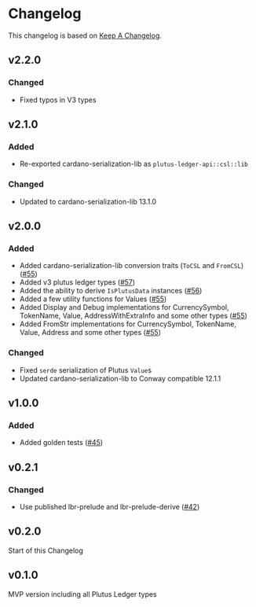 <!-- markdownlint-disable MD024 -->
# Changelog

This changelog is based on [Keep A
Changelog](https://keepachangelog.com/en/1.1.0).

## v2.2.0

### Changed

- Fixed typos in V3 types

## v2.1.0

### Added

- Re-exported cardano-serialization-lib as `plutus-ledger-api::csl::lib`

### Changed

- Updated to cardano-serialization-lib 13.1.0

## v2.0.0

### Added

- Added cardano-serialization-lib conversion traits (`ToCSL` and `FromCSL`) ([#55](https://github.com/mlabs-haskell/plutus-ledger-api-rust/pull/55))
- Added v3 plutus ledger types ([#57](https://github.com/mlabs-haskell/plutus-ledger-api-rust/pull/57))
- Added the ability to derive `IsPlutusData` instances ([#56](https://github.com/mlabs-haskell/plutus-ledger-api-rust/pull/56))
- Added a few utility functions for Values ([#55](https://github.com/mlabs-haskell/plutus-ledger-api-rust/pull/55))
- Added Display and Debug implementations for
  CurrencySymbol, TokenName, Value, AddressWithExtraInfo and some other types ([#55](https://github.com/mlabs-haskell/plutus-ledger-api-rust/pull/55))
- Added FromStr implementations for CurrencySymbol, TokenName, Value, Address
  and some other types ([#55](https://github.com/mlabs-haskell/plutus-ledger-api-rust/pull/55))

### Changed

- Fixed `serde` serialization of Plutus `Value`s
- Updated cardano-serialization-lib to Conway compatible 12.1.1

## v1.0.0

### Added

- Added golden tests ([#45](https://github.com/mlabs-haskell/plutus-ledger-api-rust/pull/45))

## v0.2.1

### Changed

- Use published lbr-prelude and lbr-prelude-derive ([#42](https://github.com/mlabs-haskell/plutus-ledger-api-rust/pull/42))

## v0.2.0

Start of this Changelog

## v0.1.0

MVP version including all Plutus Ledger types
